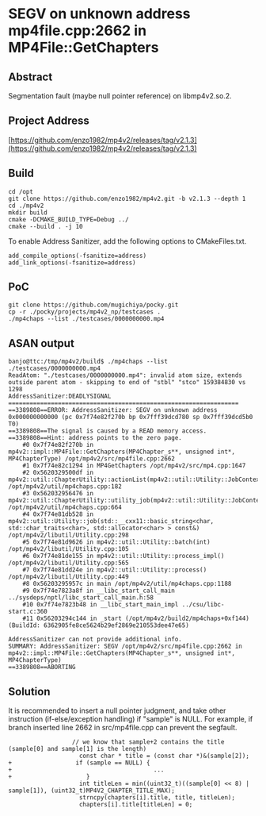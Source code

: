 # SEGV on unknown address mp4file.cpp:2662 in MP4File::GetChapters

## Abstract
Segmentation fault (maybe null pointer reference) on libmp4v2.so.2.

## Project Address
[https://github.com/enzo1982/mp4v2/releases/tag/v2.1.3](https://github.com/enzo1982/mp4v2/releases/tag/v2.1.3)


## Build
```
cd /opt
git clone https://github.com/enzo1982/mp4v2.git -b v2.1.3 --depth 1
cd ./mp4v2
mkdir build
cmake -DCMAKE_BUILD_TYPE=Debug ../
cmake --build . -j 10
```

To enable Address Sanitizer, add the following options to CMakeFiles.txt.

```
add_compile_options(-fsanitize=address)
add_link_options(-fsanitize=address)
```

## PoC
```
git clone https://github.com/mugichiya/pocky.git
cp -r ./pocky/projects/mp4v2_np/testcases .
./mp4chaps --list ./testcases/0000000000.mp4
```



## ASAN output

```
banjo@ttc:/tmp/mp4v2/build$ ./mp4chaps --list ./testcases/0000000000.mp4
ReadAtom: "./testcases/0000000000.mp4": invalid atom size, extends outside parent atom - skipping to end of "stbl" "stco" 159384830 vs 1298
AddressSanitizer:DEADLYSIGNAL
=================================================================
==3389808==ERROR: AddressSanitizer: SEGV on unknown address 0x000000000000 (pc 0x7f74e82f270b bp 0x7fff39dcd780 sp 0x7fff39dcd5b0 T0)
==3389808==The signal is caused by a READ memory access.
==3389808==Hint: address points to the zero page.
    #0 0x7f74e82f270b in mp4v2::impl::MP4File::GetChapters(MP4Chapter_s**, unsigned int*, MP4ChapterType) /opt/mp4v2/src/mp4file.cpp:2662
    #1 0x7f74e82c1294 in MP4GetChapters /opt/mp4v2/src/mp4.cpp:1647
    #2 0x5620329500df in mp4v2::util::ChapterUtility::actionList(mp4v2::util::Utility::JobContext&) /opt/mp4v2/util/mp4chaps.cpp:182
    #3 0x562032956476 in mp4v2::util::ChapterUtility::utility_job(mp4v2::util::Utility::JobContext&) /opt/mp4v2/util/mp4chaps.cpp:664
    #4 0x7f74e81db528 in mp4v2::util::Utility::job(std::__cxx11::basic_string<char, std::char_traits<char>, std::allocator<char> > const&) /opt/mp4v2/libutil/Utility.cpp:298
    #5 0x7f74e81d9626 in mp4v2::util::Utility::batch(int) /opt/mp4v2/libutil/Utility.cpp:105
    #6 0x7f74e81de155 in mp4v2::util::Utility::process_impl() /opt/mp4v2/libutil/Utility.cpp:565
    #7 0x7f74e81dd24e in mp4v2::util::Utility::process() /opt/mp4v2/libutil/Utility.cpp:449
    #8 0x56203295957c in main /opt/mp4v2/util/mp4chaps.cpp:1188
    #9 0x7f74e7823a8f in __libc_start_call_main ../sysdeps/nptl/libc_start_call_main.h:58
    #10 0x7f74e7823b48 in __libc_start_main_impl ../csu/libc-start.c:360
    #11 0x56203294c144 in _start (/opt/mp4v2/build2/mp4chaps+0xf144) (BuildId: 6362905fe8ce5624b29ef2869e210553dee47e65)

AddressSanitizer can not provide additional info.
SUMMARY: AddressSanitizer: SEGV /opt/mp4v2/src/mp4file.cpp:2662 in mp4v2::impl::MP4File::GetChapters(MP4Chapter_s**, unsigned int*, MP4ChapterType)
==3389808==ABORTING
```

## Solution
It is recommended to insert a null pointer judgment, and take other instruction (if-else/exception handling) if "sample" is NULL.
For example, if branch inserted line 2662 in src/mp4file.cpp can prevent the segfault.

```
                  // we know that sample+2 contains the title (sample[0] and sample[1] is the length)
                    const char * title = (const char *)&(sample[2]);
+                  if (sample == NULL) {
+                                        ...
+                     }
                    int titleLen = min((uint32_t)((sample[0] << 8) | sample[1]), (uint32_t)MP4V2_CHAPTER_TITLE_MAX);
                    strncpy(chapters[i].title, title, titleLen);
                    chapters[i].title[titleLen] = 0;
```
